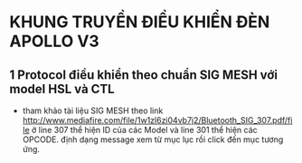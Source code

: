 # KHUNG TRUYỀN ĐIỀU KHIỂN ĐÈN APOLLO V3

## 1 Protocol điều khiển theo chuẩn SIG MESH với model HSL và CTL

* tham khảo tài liệu SIG MESH theo link http://www.mediafire.com/file/1w1zl6zi04vb7j2/Bluetooth_SIG_307.pdf/file ở line 307 thể hiện ID của các Model và line 301 thể hiện các OPCODE. định dạng message xem từ mục lục rồi click đến mục tương ứng.
